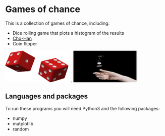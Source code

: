 # Games of chance

This is a collection of games of chance, including:
  * Dice rolling game that plots a histogram of the results
  * [Cho-Han](https://en.wikipedia.org/wiki/Ch%C5%8D-han)
  * Coin flipper

  <img src="dice.png" width="200" height="100">
<span style="color: white;">:</span>.
  <img src="coin_flip.jpg" width="200" height="100">

## Languages and packages
To run these programs you will need Python3 and the following packages:
  * numpy
  * matplotlib
  * random
